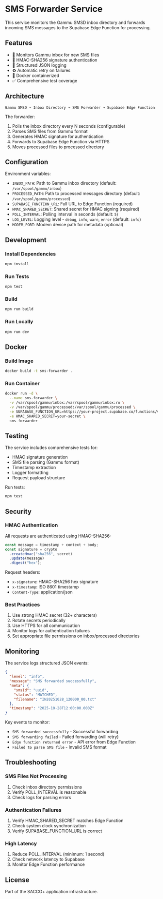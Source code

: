 # SMS Forwarder Service

This service monitors the Gammu SMSD inbox directory and forwards incoming SMS
messages to the Supabase Edge Function for processing.

## Features

- 📨 Monitors Gammu inbox for new SMS files
- 🔐 HMAC-SHA256 signature authentication
- 📝 Structured JSON logging
- ♻️ Automatic retry on failures
- 🐳 Docker containerized
- ✅ Comprehensive test coverage

## Architecture

```
Gammu SMSD → Inbox Directory → SMS Forwarder → Supabase Edge Function
```

The forwarder:

1. Polls the inbox directory every N seconds (configurable)
2. Parses SMS files from Gammu format
3. Generates HMAC signature for authentication
4. Forwards to Supabase Edge Function via HTTPS
5. Moves processed files to processed directory

## Configuration

Environment variables:

- `INBOX_PATH`: Path to Gammu inbox directory (default:
  `/var/spool/gammu/inbox`)
- `PROCESSED_PATH`: Path to processed messages directory (default:
  `/var/spool/gammu/processed`)
- `SUPABASE_FUNCTION_URL`: Full URL to Edge Function (required)
- `HMAC_SHARED_SECRET`: Shared secret for HMAC signing (required)
- `POLL_INTERVAL`: Polling interval in seconds (default: `5`)
- `LOG_LEVEL`: Logging level - `debug`, `info`, `warn`, `error` (default:
  `info`)
- `MODEM_PORT`: Modem device path for metadata (optional)

## Development

### Install Dependencies

```bash
npm install
```

### Run Tests

```bash
npm test
```

### Build

```bash
npm run build
```

### Run Locally

```bash
npm run dev
```

## Docker

### Build Image

```bash
docker build -t sms-forwarder .
```

### Run Container

```bash
docker run -d \
  --name sms-forwarder \
  -v /var/spool/gammu/inbox:/var/spool/gammu/inbox:ro \
  -v /var/spool/gammu/processed:/var/spool/gammu/processed \
  -e SUPABASE_FUNCTION_URL=https://your-project.supabase.co/functions/v1/sms-inbox \
  -e HMAC_SHARED_SECRET=your-secret \
  sms-forwarder
```

## Testing

The service includes comprehensive tests for:

- HMAC signature generation
- SMS file parsing (Gammu format)
- Timestamp extraction
- Logger formatting
- Request payload structure

Run tests:

```bash
npm test
```

## Security

### HMAC Authentication

All requests are authenticated using HMAC-SHA256:

```typescript
const message = timestamp + context + body;
const signature = crypto
  .createHmac("sha256", secret)
  .update(message)
  .digest("hex");
```

Request headers:

- `x-signature`: HMAC-SHA256 hex signature
- `x-timestamp`: ISO 8601 timestamp
- `Content-Type`: application/json

### Best Practices

1. Use strong HMAC secret (32+ characters)
2. Rotate secrets periodically
3. Use HTTPS for all communication
4. Monitor logs for authentication failures
5. Set appropriate file permissions on inbox/processed directories

## Monitoring

The service logs structured JSON events:

```json
{
  "level": "info",
  "message": "SMS forwarded successfully",
  "meta": {
    "smsId": "uuid",
    "status": "MATCHED",
    "filename": "IN20251028_120000_00.txt"
  },
  "timestamp": "2025-10-28T12:00:00.000Z"
}
```

Key events to monitor:

- `SMS forwarded successfully` - Successful forwarding
- `SMS forwarding failed` - Failed forwarding (will retry)
- `Edge function returned error` - API error from Edge Function
- `Failed to parse SMS file` - Invalid SMS format

## Troubleshooting

### SMS Files Not Processing

1. Check inbox directory permissions
2. Verify POLL_INTERVAL is reasonable
3. Check logs for parsing errors

### Authentication Failures

1. Verify HMAC_SHARED_SECRET matches Edge Function
2. Check system clock synchronization
3. Verify SUPABASE_FUNCTION_URL is correct

### High Latency

1. Reduce POLL_INTERVAL (minimum: 1 second)
2. Check network latency to Supabase
3. Monitor Edge Function performance

## License

Part of the SACCO+ application infrastructure.
